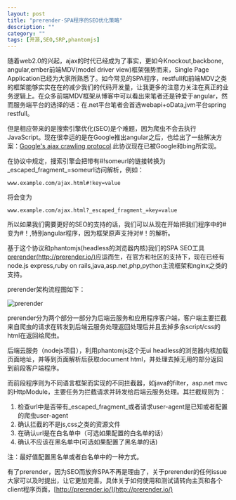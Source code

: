 ```yaml
---
layout: post
title: "prerender-SPA程序的SEO优化策略"
description: ""
category: ""
tags: [开源,SEO,SRP,phantomjs]
---
```


随着web2.0的兴起，ajax的时代已经成为了事实，更如今Knockout,backbone, angular,ember前端MDV(model driver view)框架强势而来，Single Page Application已经为大家所熟悉了。如今常见的SPA程序，restfull和前端MDV之类的框架能够实实在在的减少我们的代码开发量，让我更多的注意力关注在真正的业务逻辑上。在众多前端MDV框架从博客中可以看出来笔者还是钟爱于angular，然而服务端平台的选择的话：在.net平台笔者会首选webapi+oData,jvm平台spring restfull。


但是相应带来的是搜索引擎优化(SEO)是个难题，因为爬虫不会去执行JavaScript。现在很幸运的是在Google推出angular之后，也给出了一些解决方案：[Google's ajax crawling protocol](https://developers.google.com/webmasters/ajax-crawling/docs/getting-started).此协议现在已被Google和bing所实现。


在协议中规定，搜索引擎会把带有#!someurl的链接转换为_escaped_fragment_=someurl访问解析，例如：

	www.example.com/ajax.html#!key=value
	
将会变为

	www.example.com/ajax.html?_escaped_fragment_=key=value
	
所以如果我们需要更好的SEO的支持的话，我们可以从现在开始把我们程序中的#变为#！,特别angular程序，因为框架原声支持对#！的解析。

基于这个协议和phantomjs(headless的浏览器内核)我们的SPA SEO工具 [prerender(http://prerender.io/)](http://prerender.io/)应运而生，在官方和社区的支持下，现在已经有node.js express,ruby on rails,java,asp.net,php,python主流框架和nginx之类的支持。


prerender架构流程图如下：

![prerender](https://github.com/greengerong/greengerong.github.com/blob/master/_post_img/prerender.jpg?raw=true)

prerender分为两个部分一部分为后端云服务和应用程序客户端，客户端主要拦截来自爬虫的请求在转发到后端云服务处理返回处理后并且去掉多余script/css的html在返回给爬虫。

后端云服务（nodejs项目），利用phantomjs这个无ui headless的浏览器内核加载页面地址，并等到页面解析后获取document html，并处理去掉无用的部分返回到前段客户端程序。

而前段程序则为不同语言框架而实现的不同拦截器，如java的filter，asp.net mvc的HttpModule，主要任务为拦截请求并转发给后端云服务处理。其拦截规则为：

1. 检查url中是否带有_escaped_fragment_或者请求user-agent是已知或者配置的爬虫user-agent
2. 确认拦截的不是js,css之类的资源文件
3. 在确认url是在白名单中（可选如果配置的白名单的话）
4. 确认不应该在黑名单中(可选如果配置了黑名单的话)

注：最好值配置黑名单或者白名单中的一种方式。

有了prerender，因为SEO而放弃SPA不再是理由了，关于prerender的任何issue大家可以及时提出，让它更加完善。具体关于如何使用和测试请转向主页和各个client程序页面，[http://prerender.io/](http://prerender.io/)
